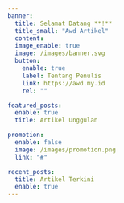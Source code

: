 ```yaml
---
banner:
  title: Selamat Datang **!**
  title_small: "Awd Artikel"
  content:
  image_enable: true
  image: /images/banner.svg
  button:
    enable: true
    label: Tentang Penulis
    link: https://awd.my.id
    rel: ""

featured_posts:
  enable: true
  title: Artikel Unggulan

promotion:
  enable: false
  image: /images/promotion.png
  link: "#"

recent_posts:
  title: Artikel Terkini
  enable: true
---
```

